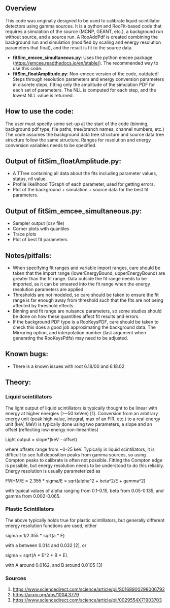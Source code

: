 ## Overview
This code was originally designed to be used to calibrate liquid scintillator detectors using gamma sources. It is a python and RooFit-based code that requires a simulation of the source (MCNP, GEANT, etc.), a background run without source, and a source run. A RooAddPdf is created combining the background run and simulation (modified by scaling and energy resolution parameters that float), and the result is fit to the source data.

* **fitSim_emcee_simultaneous.py**: Uses the python emcee package (https://emcee.readthedocs.io/en/stable/). The recommended way to use this code.
* **fitSim_floatAmplitude.py**: Non-emcee version of the code, outdated! Steps through resolution parameters and energy conversion parameters in discrete steps, fitting only the amplitude of the simulation PDF for each set of parameters. The NLL is computed for each step, and the lowest NLL value is returned.

## How to use the code:
 The user must specify some set-up at the start of the code (binning, background pdf type, file paths, tree/branch names, channel numbers, etc.) The code assumes the background data tree structure and source data tree structure follow the same structure. Ranges for resolution and energy conversion variables needs to be specified. 

## Output of fitSim_floatAmplitude.py:
* A TTree containing all data about the fits including parameter values, status, nll value.
* Profile likelihood TGraph of each parameter, used for getting errors.
* Plot of the background + simulation + source data for the best fit parameters.

## Output of fitSim_emcee_simultaneous.py:
* Sampler output (csv file)
* Corner plots with quantiles
* Trace plots
* Plot of best fit parameters

## Notes/pitfalls:
* When specifying fit ranges and variable import ranges, care should be taken that the import range (lowerEnergyBound, upperEnergyBound) are greater than the fit range. Data outside the fit range needs to be imported, as it can be smeared into the fit range when the energy resolution parameters are applied.
* Thresholds are not modeled, so care should be taken to ensure the fit range is far enough away from threshold such that the fits are not being affected by threshold effects.
* Binning and fit range are nuisance parameters, so some studies should be done on how these quantities affect fit results and errors. 
* If the background PDF type is a RooKeysPDF, care should be taken to check this does a good job approximating the background data. The Mirroring option, and interpolation number (last argument when generating the RooKeysPdfs) may need to be adjusted.

## Known bugs:
* There is a known issues with root 6.18/00 and 6.18.02

## Theory:
### Liquid scintillators 
The light output of liquid scintillators is typically thought to be linear with energy at higher energies (>~50 keVee) [1]. Conversion from an arbitrary energy unit (peak high value, integral, max of an FIR, etc.) to a real energy unit (keV, MeV) is typically done using two parameters, a slope and an offset (reflecting low-energy non-linearities)

Light output = slope*(keV - offset)

where offsets range from ~0-25 keV. Typically in liquid scintillators, it is difficult to see full deposition peaks from gamma sources, so using Compton peaks to calibrate is often not possible. Fitting the Compton edge is possible, but energy resolution needs to be understood to do this reliably. Energy resolution is usually parameterized as

FWHM/E = 2.355 * sigma/E = sqrt(alpha^2 + beta^2/E + gamma^2)

 with typical values of alpha ranging from 0.1-0.15, beta  from 0.05-0.135, and gamma  from 0.002-0.065.

### Plastic Scintillators
The above typically holds true for plastic scintillators, but generally different energy resolution functions are used, either

sigma = 1/2.355 * sqrt(a * E)

with a between 0.014 and 0.032 [2], or

sigma = sqrt(A * E^2 + B * E).

with A around 0.0162, and B around 0.0105 [3]


### Sources
1. https://www.sciencedirect.com/science/article/pii/S0168900298006792
2. https://arxiv.org/abs/1004.3779
3. https://www.sciencedirect.com/science/article/pii/0029554X71903703
